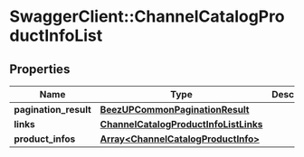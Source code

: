 # SwaggerClient::ChannelCatalogProductInfoList

## Properties
Name | Type | Description | Notes
------------ | ------------- | ------------- | -------------
**pagination_result** | [**BeezUPCommonPaginationResult**](BeezUPCommonPaginationResult.md) |  | 
**links** | [**ChannelCatalogProductInfoListLinks**](ChannelCatalogProductInfoListLinks.md) |  | 
**product_infos** | [**Array&lt;ChannelCatalogProductInfo&gt;**](ChannelCatalogProductInfo.md) |  | 


